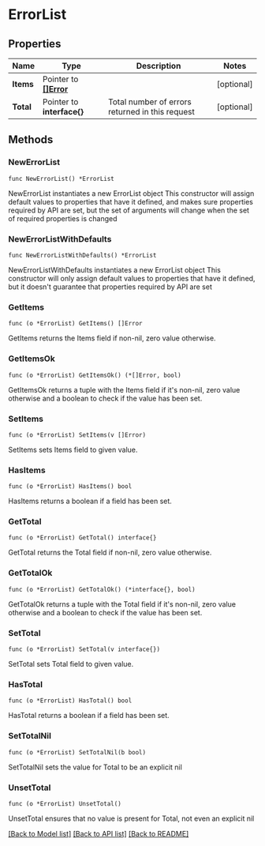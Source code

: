 # ErrorList

## Properties

Name | Type | Description | Notes
------------ | ------------- | ------------- | -------------
**Items** | Pointer to [**[]Error**](Error.md) |  | [optional] 
**Total** | Pointer to **interface{}** | Total number of errors returned in this request | [optional] 

## Methods

### NewErrorList

`func NewErrorList() *ErrorList`

NewErrorList instantiates a new ErrorList object
This constructor will assign default values to properties that have it defined,
and makes sure properties required by API are set, but the set of arguments
will change when the set of required properties is changed

### NewErrorListWithDefaults

`func NewErrorListWithDefaults() *ErrorList`

NewErrorListWithDefaults instantiates a new ErrorList object
This constructor will only assign default values to properties that have it defined,
but it doesn't guarantee that properties required by API are set

### GetItems

`func (o *ErrorList) GetItems() []Error`

GetItems returns the Items field if non-nil, zero value otherwise.

### GetItemsOk

`func (o *ErrorList) GetItemsOk() (*[]Error, bool)`

GetItemsOk returns a tuple with the Items field if it's non-nil, zero value otherwise
and a boolean to check if the value has been set.

### SetItems

`func (o *ErrorList) SetItems(v []Error)`

SetItems sets Items field to given value.

### HasItems

`func (o *ErrorList) HasItems() bool`

HasItems returns a boolean if a field has been set.

### GetTotal

`func (o *ErrorList) GetTotal() interface{}`

GetTotal returns the Total field if non-nil, zero value otherwise.

### GetTotalOk

`func (o *ErrorList) GetTotalOk() (*interface{}, bool)`

GetTotalOk returns a tuple with the Total field if it's non-nil, zero value otherwise
and a boolean to check if the value has been set.

### SetTotal

`func (o *ErrorList) SetTotal(v interface{})`

SetTotal sets Total field to given value.

### HasTotal

`func (o *ErrorList) HasTotal() bool`

HasTotal returns a boolean if a field has been set.

### SetTotalNil

`func (o *ErrorList) SetTotalNil(b bool)`

 SetTotalNil sets the value for Total to be an explicit nil

### UnsetTotal
`func (o *ErrorList) UnsetTotal()`

UnsetTotal ensures that no value is present for Total, not even an explicit nil

[[Back to Model list]](../README.md#documentation-for-models) [[Back to API list]](../README.md#documentation-for-api-endpoints) [[Back to README]](../README.md)



